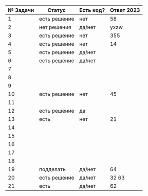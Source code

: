 | № Задачи | Статус | Есть код? | Ответ 2023 |
| ------ | ------ | ------ | ------ |
| 1 | есть решение | нет | 58 |
| 2 | нет решения | да/нет | yxzw |
| 3 | есть решение | нет | 355 |
| 4 | есть решение | нет | 14 |
| 5 | есть решение | да/нет |  |
| 6 | есть решение | да/нет |  |
| 7 |  |  |  |
| 8 |  |  |  |
| 9 |  |  |  |
| 10 | есть решение | нет | 45 |
| 11 |  |  |  |
| 12 | есть решение | да |  |
| 13 | есть | нет | 21 |
| 14 |  |  |  |
| 15 |  |  |  |
| 16 |  |  |  |
| 17 |  |  |  |
| 18 |  |  |  |
| 19 | подделать | да/нет | 64 |
| 20 | есть решение | да/нет | 32 63 |
| 21 | есть | да/нет | 62 |
